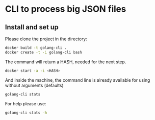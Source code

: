 CLI to process big JSON files
====

Install and set up
----

Please clone the project in the directory:

```sh
docker build -t golang-cli .
docker create -t -i golang-cli bash
```

The command will return a HASH, needed for the next step.

```sh
docker start -a -i <HASH>
```

And inside the machine, the command line is already available for using without arguments (defaults)

```sh
golang-cli stats
```

For help please use:

```sh
golang-cli stats -h
```
